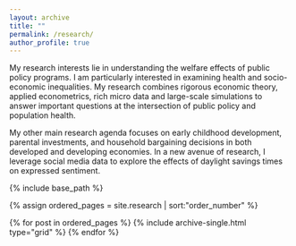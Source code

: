 ```yaml
---
layout: archive
title: ""
permalink: /research/
author_profile: true
---
```


My research interests lie in understanding the welfare effects of public policy programs. I am particularly interested in examining health and socio-economic inequalities. My research combines rigorous economic theory, applied econometrics, rich micro data and large-scale simulations to answer important questions at the intersection of public policy and population health.

My other main research agenda focuses on early childhood development, parental investments, and household bargaining decisions in both developed and developing economies. In a new avenue of research, I leverage social media data to explore the effects of daylight savings times on expressed sentiment.

<nbsp>

{% include base_path %}

{% assign ordered_pages = site.research | sort:"order_number" %}

{% for post in ordered_pages %}
  {% include archive-single.html type="grid" %}
{% endfor %}
